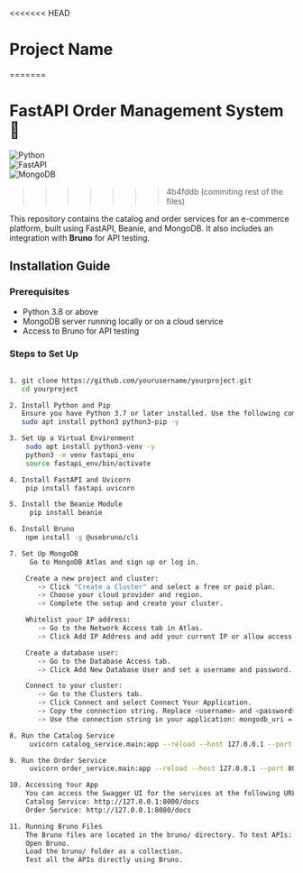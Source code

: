 <<<<<<< HEAD
# Project Name
=======

# **FastAPI Order Management System** 🚀  
![Python](https://img.shields.io/badge/Python-3.8%2B-blue)  
![FastAPI](https://img.shields.io/badge/FastAPI-Framework-green)  
![MongoDB](https://img.shields.io/badge/Database-MongoDB-brightgreen)
>>>>>>> 4b4fddb (commiting rest of the files)

This repository contains the catalog and order services for an e-commerce platform, built using FastAPI, Beanie, and MongoDB. It also includes an integration with **Bruno** for API testing.

## Installation Guide

### Prerequisites

- Python 3.8 or above
- MongoDB server running locally or on a cloud service
- Access to Bruno for API testing

### Steps to Set Up
```bash

1. git clone https://github.com/yourusername/yourproject.git
   cd yourproject

2. Install Python and Pip
   Ensure you have Python 3.7 or later installed. Use the following commands:
   sudo apt install python3 python3-pip -y

3. Set Up a Virtual Environment
    sudo apt install python3-venv -y
    python3 -m venv fastapi_env
    source fastapi_env/bin/activate

4. Install FastAPI and Uvicorn
    pip install fastapi uvicorn

5. Install the Beanie Module
     pip install beanie

6. Install Bruno
    npm install -g @usebruno/cli

7. Set Up MongoDB
     Go to MongoDB Atlas and sign up or log in.

    Create a new project and cluster:
       -> Click "Create a Cluster" and select a free or paid plan.
       -> Choose your cloud provider and region.
       -> Complete the setup and create your cluster.

    Whitelist your IP address:
       -> Go to the Network Access tab in Atlas.
       -> Click Add IP Address and add your current IP or allow access from anywhere (0.0.0.0/0).

    Create a database user:
       -> Go to the Database Access tab.
       -> Click Add New Database User and set a username and password.

    Connect to your cluster:
       -> Go to the Clusters tab.
       -> Click Connect and select Connect Your Application.
       -> Copy the connection string. Replace <username> and <password> with your database credentials.
       -> Use the connection string in your application: mongodb_uri = "mongodb+srv://<username>:<password>@<cluster-url>/test?retryWrites=true&w=majority"

8. Run the Catalog Service
     uvicorn catalog_service.main:app --reload --host 127.0.0.1 --port 8000

9. Run the Order Service
     uvicorn order_service.main:app --reload --host 127.0.0.1 --port 8080

10. Accessing Your App
    You can access the Swagger UI for the services at the following URLs:
    Catalog Service: http://127.0.0.1:8000/docs
    Order Service: http://127.0.0.1:8080/docs

11. Running Bruno Files
    The Bruno files are located in the bruno/ directory. To test APIs:
    Open Bruno.
    Load the bruno/ folder as a collection.
    Test all the APIs directly using Bruno.

